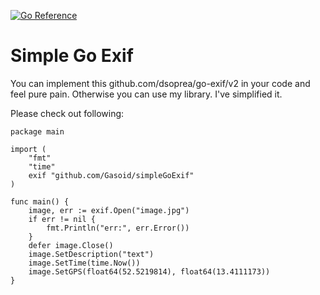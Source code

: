 [![Go Reference](https://pkg.go.dev/badge/github.com/Gasoid/simpleGoExif.svg)](https://pkg.go.dev/github.com/Gasoid/simpleGoExif)

# Simple Go Exif
You can implement this github.com/dsoprea/go-exif/v2 in your code and feel pure pain.
Otherwise you can use my library. I've simplified it.

Please check out following:

```golang
package main

import (
    "fmt"
    "time"
    exif "github.com/Gasoid/simpleGoExif"
)

func main() {
    image, err := exif.Open("image.jpg")
    if err != nil {
        fmt.Println("err:", err.Error())
    }
    defer image.Close()
    image.SetDescription("text")
    image.SetTime(time.Now())
    image.SetGPS(float64(52.5219814), float64(13.4111173))
}

```
